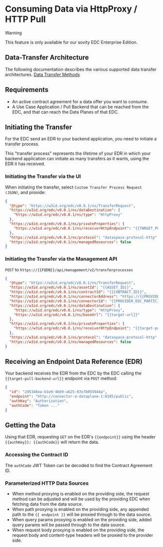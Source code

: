 Consuming Data via HttpProxy / HTTP Pull
========

> [!WARNING]
> This feature is only available for our sovity EDC Enterprise Edition.

## Data-Transfer Architecture

The following documentation describes the various supported data transfer architectures.
[Data Transfer Methods](./data-transfer-methods.md)

## Requirements

- An active contract agreement for a data offer you want to consume.
- A Use Case Application / Pull Backend that can be reached from the EDC, and that can reach the Data Planes of that
  EDC.

## Initiating the Transfer

For the EDC send an EDR to your backend application, you need to initiate a transfer process.

This "transfer process" represents the lifetime of your EDR in which your backend application can initiate as many
transfers as it wants, using the EDR it has received.

### Initiating the Transfer via the UI

When initiating the transfer, select `Custom Transfer Process Request (JSON)`, and provide:

```json
{
  "@type": "https://w3id.org/edc/v0.0.1/ns/TransferRequest",
  "https://w3id.org/edc/v0.0.1/ns/dataDestination": {
    "https://w3id.org/edc/v0.0.1/ns/type": "HttpProxy"
  },
  "https://w3id.org/edc/v0.0.1/ns/privateProperties": {
    "https://w3id.org/edc/v0.0.1/ns/receiverHttpEndpoint": "{{TARGET_PULL_BACKEND_URL}}"
  },
  "https://w3id.org/edc/v0.0.1/ns/protocol": "dataspace-protocol-http",
  "https://w3id.org/edc/v0.0.1/ns/managedResources": false
}
```

### Initiating the Transfer via the Management API

`POST` to `https://{{FQDN}}/api/management/v2/transferprocesses`

```json
{
  "@type": "https://w3id.org/edc/v0.0.1/ns/TransferRequest",
  "https://w3id.org/edc/v0.0.1/ns/assetId": "{{ASSET_ID}}",
  "https://w3id.org/edc/v0.0.1/ns/contractId": "{{CONTRACT_ID}}",
  "https://w3id.org/edc/v0.0.1/ns/connectorAddress": "https://{{PROVIDER_EDC_FQDN}}/api/dsp",
  "https://w3id.org/edc/v0.0.1/ns/connectorId": "{{PROVIDER_EDC_PARTICIPANT_ID}}",
  "https://w3id.org/edc/v0.0.1/ns/dataDestination": {
    "https://w3id.org/edc/v0.0.1/ns/type": "HttpProxy",
    "https://w3id.org/edc/v0.0.1/ns/baseUrl": "{{target-url}}"
  },
  "https://w3id.org/edc/v0.0.1/ns/privateProperties": {
    "https://w3id.org/edc/v0.0.1/ns/receiverHttpEndpoint": "{{target-pull-backend-url}}"
  },
  "https://w3id.org/edc/v0.0.1/ns/protocol": "dataspace-protocol-http",
  "https://w3id.org/edc/v0.0.1/ns/managedResources": false
}
```

## Receiving an Endpoint Data Reference (EDR)

Your backend receives the EDR from the EDC by the EDC calling the `{{target-pull-backend-url}}` endpoint via `POST` method:
```json
{
  "id": "2d5348ea-b1e0-4b69-a625-07e7b093944a",
  "endpoint": "http://connector-a-dataplane-1:8185/public",
  "authKey": "Authorization",
  "authCode": "Token ..."
}
```

## Getting the Data

Using that EDR, requesting `GET` on the EDR's `{{endpoint}}` using the header `{{authKey}}: {{authCode}}`
will return the data.

### Accessing the Contract ID

The `authCode` JWT Token can be decoded to find the Contract Agreement ID.

### Parameterized HTTP Data Sources

- When method proxying is enabled on the providing side, the request method can be adjusted and will be used by the
  providing EDC when fetching data from the data source.
- When path proxying is enabled on the providing side, any appended path to the `{{ endpoint }}` will be proxied through
  to the data source.
- When query params proxying is enabled on the providing side, added query params will be passed through to the data
  source.
- When request body proxying is enabled on the providing side, the request body and content-type headers will be proxied
  to the provider side.

